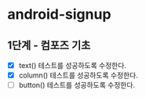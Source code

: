 # android-signup
## 1단계 - 컴포즈 기초
- [x] text() 테스트를 성공하도록 수정한다.
- [x] column() 테스트를 성공하도록 수정한다.
- [ ] button() 테스트를 성공하도록 수정한다.
